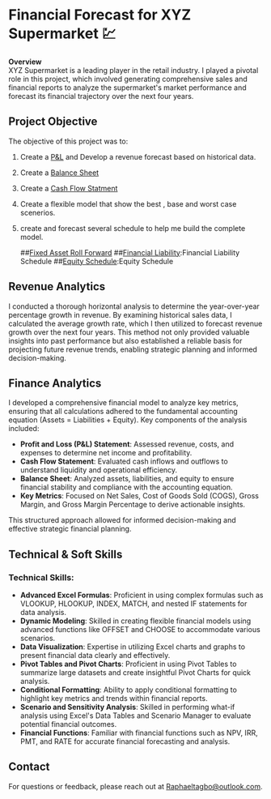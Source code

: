 # Financial Forecast for XYZ Supermarket 💹

**Overview**  
XYZ Supermarket is a leading player in the retail industry. I played a pivotal role in this project, which involved generating comprehensive sales and financial reports to analyze the supermarket's market performance and forecast its financial trajectory over the next four years.

## **Project Objective**  
The objective of this project was to:
1. Create a [P&L](P&L.pdf) and Develop a revenue forecast based on historical data. 
2. Create a [Balance Sheet](Balance-Sheet.pdf)
3. Create a [Cash Flow Statment](CashFlow.pdf)
4. Create a flexible model that show the best , base and worst case scenerios.
5. create and forecast several schedule to help me build the complete model.
   
   ##[Fixed Asset Roll Forward](Fixed-Asset-Roll-Forward.pdf)
   ##[Financial Liability](Financial-Liability.pdf):Financial Liability Schedule
   ##[Equity Schedule](Equity-Schedule.pdf):Equity Schedule


## **Revenue Analytics**  
I conducted a thorough horizontal analysis to determine the year-over-year percentage growth in revenue. By examining historical sales data, I calculated the average growth rate, which I then utilized to forecast revenue growth over the next four years. This method not only provided valuable insights into past performance but also established a reliable basis for projecting future revenue trends, enabling strategic planning and informed decision-making.


## **Finance Analytics**
I developed a comprehensive financial model to analyze key metrics, ensuring that all calculations adhered to the fundamental accounting equation (Assets = Liabilities + Equity). Key components of the analysis included:

- **Profit and Loss (P&L) Statement**: Assessed revenue, costs, and expenses to determine net income and profitability.
- **Cash Flow Statement**: Evaluated cash inflows and outflows to understand liquidity and operational efficiency.
- **Balance Sheet**: Analyzed assets, liabilities, and equity to ensure financial stability and compliance with the accounting equation.
- **Key Metrics**: Focused on Net Sales, Cost of Goods Sold (COGS), Gross Margin, and Gross Margin Percentage to derive actionable insights.

This structured approach allowed for informed decision-making and effective strategic financial planning.

## **Technical & Soft Skills**
### Technical Skills:
- **Advanced Excel Formulas**: Proficient in using complex formulas such as VLOOKUP, HLOOKUP, INDEX, MATCH, and nested IF statements for data analysis.
- **Dynamic Modeling**: Skilled in creating flexible financial models using advanced functions like OFFSET and CHOOSE to accommodate various scenarios.
- **Data Visualization**: Expertise in utilizing Excel charts and graphs to present financial data clearly and effectively.
- **Pivot Tables and Pivot Charts**: Proficient in using Pivot Tables to summarize large datasets and create insightful Pivot Charts for quick analysis.
- **Conditional Formatting**: Ability to apply conditional formatting to highlight key metrics and trends within financial reports.
- **Scenario and Sensitivity Analysis**: Skilled in performing what-if analysis using Excel's Data Tables and Scenario Manager to evaluate potential financial outcomes.
- **Financial Functions**: Familiar with financial functions such as NPV, IRR, PMT, and RATE for accurate financial forecasting and analysis.


## **Contact**  
For questions or feedback, please reach out at [Raphaeltagbo@outlook.com](mailto:raphaeltagbo@outlook.com).
